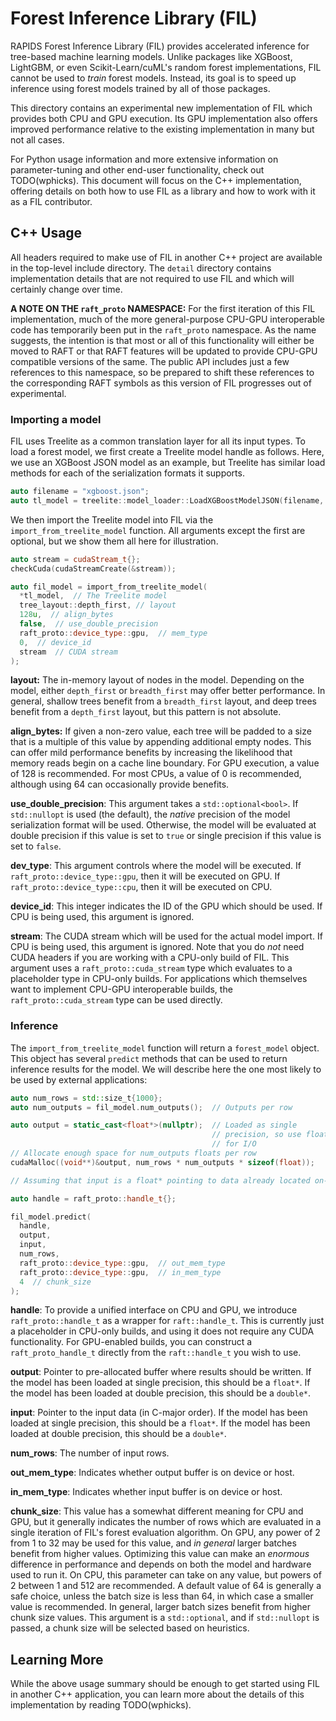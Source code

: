 # Forest Inference Library (FIL)
RAPIDS Forest Inference Library (FIL) provides accelerated inference for
tree-based machine learning models. Unlike packages like XGBoost,
LightGBM, or even Scikit-Learn/cuML's random forest implementations, FIL
cannot be used to _train_ forest models. Instead, its goal is to speed up
inference using forest models trained by all of those packages.

This directory contains an experimental new implementation of FIL which
provides both CPU and GPU execution. Its GPU implementation also offers
improved performance relative to the existing implementation in many but not all cases.

For Python usage information and more extensive information on
parameter-tuning and other end-user functionality, check out
TODO(wphicks). This document will focus on the C++ implementation,
offering details on both how to use FIL as a library and how to work with it
as a FIL contributor.

## C++ Usage
All headers required to make use of FIL in another C++ project are
available in the top-level include directory. The `detail` directory
contains implementation details that are not required to use FIL and which
will certainly change over time.

**A NOTE ON THE `raft_proto` NAMESPACE:** For the first iteration of this FIL
implementation, much of the more general-purpose CPU-GPU interoperable code
has temporarily been put in the `raft_proto` namespace. As the name suggests,
the intention is that most or all of this functionality will either be moved
to RAFT or that RAFT features will be updated to provide CPU-GPU
compatible versions of the same. The public API includes just a few
references to this namespace, so be prepared to shift these references to the
corresponding RAFT symbols as this version of FIL progresses out of
experimental.

### Importing a model
FIL uses Treelite as a common translation layer for all its input types.
To load a forest model, we first create a Treelite model handle as
follows. Here, we use an XGBoost JSON model as an example, but Treelite has
similar load methods for each of the serialization formats it supports.

```cpp
auto filename = "xgboost.json";
auto tl_model = treelite::model_loader::LoadXGBoostModelJSON(filename, "{}");
```

We then import the Treelite model into FIL via the
`import_from_treelite_model` function. All arguments except the first are
optional, but we show them all here for illustration.

```cpp
auto stream = cudaStream_t{};
checkCuda(cudaStreamCreate(&stream));

auto fil_model = import_from_treelite_model(
  *tl_model,  // The Treelite model
  tree_layout::depth_first, // layout
  128u,  // align_bytes
  false,  // use_double_precision
  raft_proto::device_type::gpu,  // mem_type
  0,  // device_id
  stream  // CUDA stream
);
```

**layout:** The in-memory layout of nodes in the model. Depending on the model,
either `depth_first` or `breadth_first` may offer better performance.
In general, shallow trees benefit from a `breadth_first` layout, and deep trees
benefit from a `depth_first` layout, but this pattern is not absolute.

**align_bytes:** If given a non-zero value, each tree will be padded to a size
that is a multiple of this value by appending additional empty nodes. This
can offer mild performance benefits by increasing the likelihood that memory
reads begin on a cache line boundary. For GPU execution, a value of 128 is
recommended. For most CPUs, a value of 0 is recommended, although using 64 can
occasionally provide benefits.

**use_double_precision**: This argument takes a `std::optional<bool>`. If
`std::nullopt` is used (the default), the *native* precision of the model
serialization format will be used. Otherwise, the model will be evaluated
at double precision if this value is set to `true` or single precision if this
value is set to `false`.

**dev_type**: This argument controls where the model will be executed. If `raft_proto::device_type::gpu`, then it will be executed on GPU. If `raft_proto::device_type::cpu`, then it will be executed on CPU.

**device_id**: This integer indicates the ID of the GPU which should be used.
If CPU is being used, this argument is ignored.

**stream**: The CUDA stream which will be used for the actual model import.
If CPU is being used, this argument is ignored. Note that you do *not* need
CUDA headers if you are working with a CPU-only build of FIL. This
argument uses a `raft_proto::cuda_stream` type which evaluates to a
placeholder type in CPU-only builds. For applications which themselves want to
implement CPU-GPU interoperable builds, the `raft_proto::cuda_stream` type can be
used directly.


### Inference
The `import_from_treelite_model` function will return a `forest_model` object.
This object has several `predict` methods that can be used to return
inference results for the model. We will describe here the one most likely
to be used by external applications:

```cpp
auto num_rows = std::size_t{1000};
auto num_outputs = fil_model.num_outputs();  // Outputs per row

auto output = static_cast<float*>(nullptr);  // Loaded as single
                                             // precision, so use floats
                                             // for I/O
// Allocate enough space for num_outputs floats per row
cudaMalloc((void**)&output, num_rows * num_outputs * sizeof(float));

// Assuming that input is a float* pointing to data already located on-device

auto handle = raft_proto::handle_t{};

fil_model.predict(
  handle,
  output,
  input,
  num_rows,
  raft_proto::device_type::gpu,  // out_mem_type
  raft_proto::device_type::gpu,  // in_mem_type
  4  // chunk_size
);
```

**handle**: To provide a unified interface on CPU and GPU, we introduce
`raft_proto::handle_t` as a wrapper for `raft::handle_t`. This is currently just a
placeholder in CPU-only builds, and using it does not require any CUDA
functionality. For GPU-enabled builds, you can construct a
`raft_proto_handle_t` directly from the `raft::handle_t` you wish to use.

**output**: Pointer to pre-allocated buffer where results should be
written. If the model has been loaded at single precision, this should be a
`float*`. If the model has been loaded at double precision, this should be a
`double*`.

**input**: Pointer to the input data (in C-major order). If the model has been
loaded at single precision, this should be a `float*`. If the model has been
loaded at double precision, this should be a `double*`.

**num_rows**: The number of input rows.

**out_mem_type**: Indicates whether output buffer is on device or host.

**in_mem_type**: Indicates whether input buffer is on device or host.

**chunk_size**: This value has a somewhat different meaning for CPU and GPU,
but it generally indicates the number of rows which are evaluated in a single
iteration of FIL's forest evaluation algorithm. On GPU, any power of 2 from 1 to 32
may be used for this value, and *in general* larger batches benefit from
higher values. Optimizing this value can make an *enormous* difference
in performance and depends on both the model and hardware used to run it. On
CPU, this parameter can take on any value, but powers of 2 between 1 and 512
are recommended. A default value of 64 is generally a safe choice, unless the
batch size is less than 64, in which case a smaller value is recommended. In
general, larger batch sizes benefit from higher chunk size values. This
argument is a `std::optional`, and if `std::nullopt` is passed, a chunk size
will be selected based on heuristics.

## Learning More
While the above usage summary should be enough to get started using FIL in
another C++ application, you can learn more about the details of this
implementation by reading TODO(wphicks).
